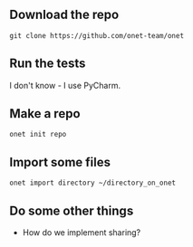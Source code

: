 ## Download the repo

```
git clone https://github.com/onet-team/onet
```

## Run the tests

I don't know - I use PyCharm.

## Make a repo

```
onet init repo
```

## Import some files

```
onet import directory ~/directory_on_onet
```

## Do some other things

  * How do we implement sharing?
  